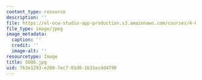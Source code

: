 ```yaml
---
content_type: resource
description: ''
file: https://ol-ocw-studio-app-production.s3.amazonaws.com/courses/4-614-religious-architecture-and-islamic-cultures-fall-2002/763e1293e2007ec701d01b31ecdd4790_5086.jpg
file_type: image/jpeg
image_metadata:
  caption: ''
  credit: ''
  image-alt: ''
resourcetype: Image
title: 5086.jpg
uid: 763e1293-e200-7ec7-01d0-1b31ecdd4790
---
```

